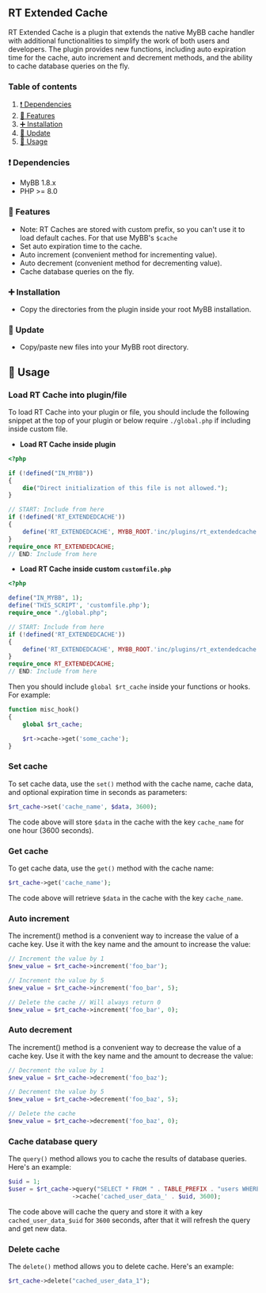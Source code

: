 ## RT Extended Cache
RT Extended Cache is a plugin that extends the native MyBB cache handler with additional functionalities to simplify the work of both users and developers. The plugin provides new functions, including auto expiration time for the cache, auto increment and decrement methods, and the ability to cache database queries on the fly.

### Table of contents

1. [❗ Dependencies](#-dependencies)
2. [📃 Features](#-features)
3. [➕ Installation](#-installation)
4. [🔼 Update](#-update)
5. [📜 Usage](#load-rt-cache-into-pluginfile)

### ❗ Dependencies
- MyBB 1.8.x
- PHP >= 8.0

### 📃 Features
- Note: RT Caches are stored with custom prefix, so you can't use it to load default caches. For that use MyBB's `$cache`
- Set auto expiration time to the cache.
- Auto increment (convenient method for incrementing value).
- Auto decrement (convenient method for decrementing value).
- Cache database queries on the fly.

### ➕ Installation
- Copy the directories from the plugin inside your root MyBB installation.

### 🔼 Update
- Copy/paste new files into your MyBB root directory.

## 📜 Usage

### Load RT Cache into plugin/file
To load RT Cache into your plugin or file, you should include the following snippet at the top of your plugin or below require `./global.php` if including inside custom file.

- **Load RT Cache inside plugin**
```php
<?php

if (!defined("IN_MYBB"))
{
    die("Direct initialization of this file is not allowed.");
}

// START: Include from here
if (!defined('RT_EXTENDEDCACHE'))
{
    define('RT_EXTENDEDCACHE', MYBB_ROOT.'inc/plugins/rt_extendedcache.php');
}
require_once RT_EXTENDEDCACHE;
// END: Include from here
```
- **Load RT Cache inside custom `customfile.php`**
```php
<?php

define("IN_MYBB", 1);
define('THIS_SCRIPT', 'customfile.php');
require_once "./global.php";

// START: Include from here
if (!defined('RT_EXTENDEDCACHE'))
{
    define('RT_EXTENDEDCACHE', MYBB_ROOT.'inc/plugins/rt_extendedcache.php');
}
require_once RT_EXTENDEDCACHE;
// END: Include from here
```

Then you should include `global $rt_cache` inside your functions or hooks. For example:

```php
function misc_hook()
{
    global $rt_cache;

    $rt->cache->get('some_cache');
}
```

### Set cache
To set cache data, use the `set()` method with the cache name, cache data, and optional expiration time in seconds as parameters:

```php
$rt_cache->set('cache_name', $data, 3600);
```
The code above will store `$data` in the cache with the key `cache_name` for one hour (3600 seconds).

### Get cache
To get cache data, use the `get()` method with the cache name:

```php
$rt_cache->get('cache_name');
```
The code above will retrieve `$data` in the cache with the key `cache_name`.

### Auto increment
The increment() method is a convenient way to increase the value of a cache key. Use it with the key name and the amount to increase the value:
```php
// Increment the value by 1
$new_value = $rt_cache->increment('foo_bar');

// Increment the value by 5
$new_value = $rt_cache->increment('foo_bar', 5);

// Delete the cache // Will always return 0
$new_value = $rt_cache->increment('foo_bar', 0);
```

### Auto decrement
The increment() method is a convenient way to decrease the value of a cache key. Use it with the key name and the amount to decrease the value:
```php
// Decrement the value by 1
$new_value = $rt_cache->decrement('foo_baz');

// Decrement the value by 5
$new_value = $rt_cache->decrement('foo_baz', 5);

// Delete the cache
$new_value = $rt_cache->decrement('foo_baz', 0);
```

### Cache database query
The `query()` method allows you to cache the results of database queries. Here's an example:

```php
$uid = 1;
$user = $rt_cache->query("SELECT * FROM " . TABLE_PREFIX . "users WHERE uid = '{$db->escape_string($uid)}'")
                  ->cache('cached_user_data_' . $uid, 3600);
```
The code above will cache the query and store it with a key `cached_user_data_$uid` for `3600` seconds, after that it will refresh the query and get new data.

### Delete cache
The `delete()` method allows you to delete cache. Here's an example:

```php
$rt_cache->delete("cached_user_data_1");
```
